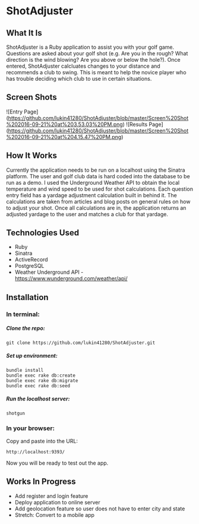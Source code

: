 # ShotAdjuster

## What It Is
ShotAdjuster is a Ruby application to assist you with your golf game.  Questions are asked about your golf shot (e.g. Are you in the rough? What direction is the wind blowing? Are you above or below the hole?).  Once entered, ShotAdjuster calcluates changes to your distance and recommends a club to swing.  This is meant to help the novice player who has trouble deciding which club to use in certain situations. 

## Screen Shots

![Entry Page] (https://github.com/lukin41280/ShotAdjuster/blob/master/Screen%20Shot%202016-09-21%20at%203.53.03%20PM.png)
![Results Page] (https://github.com/lukin41280/ShotAdjuster/blob/master/Screen%20Shot%202016-09-21%20at%204.15.47%20PM.png)

## How It Works
Currently the application needs to be run on a localhost using the Sinatra platform.  The user and golf club data is hard coded into the database to be run as a demo.  I used the Underground Weather API to obtain the local temperature and wind speed to be used for shot calculations.  Each question entry field has a yardage adjustment calculation built in behind it.  The calculations are taken from articles and blog posts on general rules on how to adjust your shot.  Once all calculations are in, the application returns an adjusted yardage to the user and matches a club for that yardage.      

## Technologies Used
- Ruby
- Sinatra
- ActiveRecord
- PostgreSQL
- Weather Underground API - https://www.wunderground.com/weather/api/

## Installation

### In terminal:
##### Clone the repo:

    git clone https://github.com/lukin41280/ShotAdjuster.git
    
##### Set up environment:

    bundle install
    bundle exec rake db:create
    bundle exec rake db:migrate
    bundle exec rake db:seed
    
##### Run the localhost server:

    shotgun
    
### In your browser:
Copy and paste into the URL:
    
    http://localhost:9393/
    
Now you will be ready to test out the app.

## Works In Progress
- Add register and login feature 
- Deploy application to online server
- Add geolocation feature so user does not have to enter city and state
- Stretch: Convert to a mobile app 
